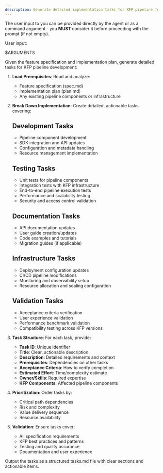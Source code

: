 ```yaml
---
description: Generate detailed implementation tasks for KFP pipeline features based on specifications and plans.
---
```


The user input to you can be provided directly by the agent or as a command argument - you **MUST** consider it before proceeding with the prompt (if not empty).

User input:

$ARGUMENTS

Given the feature specification and implementation plan, generate detailed tasks for KFP pipeline development:

1. **Load Prerequisites**: Read and analyze:
   - Feature specification (spec.md)
   - Implementation plan (plan.md)
   - Any existing pipeline components or infrastructure

2. **Break Down Implementation**: Create detailed, actionable tasks covering:

   ## Development Tasks
   - Pipeline component development
   - SDK integration and API updates
   - Configuration and metadata handling
   - Resource management implementation

   ## Testing Tasks
   - Unit tests for pipeline components
   - Integration tests with KFP infrastructure
   - End-to-end pipeline execution tests
   - Performance and scalability testing
   - Security and access control validation

   ## Documentation Tasks
   - API documentation updates
   - User guide creation/updates
   - Code examples and tutorials
   - Migration guides (if applicable)

   ## Infrastructure Tasks
   - Deployment configuration updates
   - CI/CD pipeline modifications
   - Monitoring and observability setup
   - Resource allocation and scaling configuration

   ## Validation Tasks
   - Acceptance criteria verification
   - User experience validation
   - Performance benchmark validation
   - Compatibility testing across KFP versions

3. **Task Structure**: For each task, provide:
   - **Task ID**: Unique identifier
   - **Title**: Clear, actionable description
   - **Description**: Detailed requirements and context
   - **Prerequisites**: Dependencies on other tasks
   - **Acceptance Criteria**: How to verify completion
   - **Estimated Effort**: Time/complexity estimate
   - **Owner/Skills**: Required expertise
   - **KFP Components**: Affected pipeline components

4. **Prioritization**: Order tasks by:
   - Critical path dependencies
   - Risk and complexity
   - Value delivery sequence
   - Resource availability

5. **Validation**: Ensure tasks cover:
   - All specification requirements
   - KFP best practices and patterns
   - Testing and quality assurance
   - Documentation and user experience

Output the tasks as a structured tasks.md file with clear sections and actionable items.
